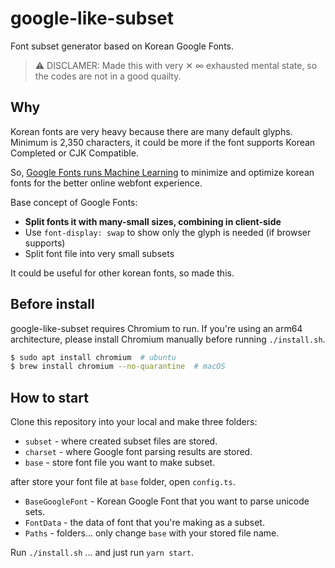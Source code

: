 # google-like-subset

Font subset generator based on Korean Google Fonts.

> ⚠️ DISCLAMER: Made this with very ✕ ∞ exhausted mental state, so the codes are not in a good quailty.

## Why

Korean fonts are very heavy because there are many default glyphs.  
Minimum is 2,350 characters, it could be more if the font supports Korean Completed or CJK Compatible.

So, [Google Fonts runs Machine Learning](<(https://googlefonts.github.io/korean/)>) to minimize and optimize korean fonts for the better online webfont experience.

Base concept of Google Fonts:

- **Split fonts it with many-small sizes, combining in client-side**
- Use `font-display: swap` to show only the glyph is needed (if browser supports)
- Split font file into very small subsets

It could be useful for other korean fonts, so made this.

## Before install

google-like-subset requires Chromium to run. If you're using an arm64 architecture, please install Chromium manually before running `./install.sh`.

```bash
$ sudo apt install chromium  # ubuntu
$ brew install chromium --no-quarantine  # macOS
```

## How to start

Clone this repository into your local and make three folders:

- `subset` - where created subset files are stored.
- `charset` - where Google font parsing results are stored.
- `base` - store font file you want to make subset.

after store your font file at `base` folder, open `config.ts`.

- `BaseGoogleFont` - Korean Google Font that you want to parse unicode sets.
- `FontData` - the data of font that you're making as a subset.
- `Paths` - folders... only change `base` with your stored file name.

Run `./install.sh` ...
and just run `yarn start`.
